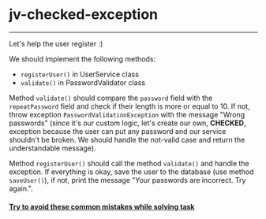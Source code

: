 # jv-checked-exception

---
Let's help the user register :)

We should implement the following methods:

- `registerUser()` in UserService class
- `validate()` in PasswordValidator class

Method `validate()` should compare the `password` field with the `repeatPassword` field and check if their length is more or equal to 10.
If not, throw exception `PasswordValidationException` with the message "Wrong passwords" (since it's our custom logic, 
let's create our own, **CHECKED**, exception because the user can put any password and our service shouldn't be broken. 
We should handle the not-valid case and return the understandable message).

Method `registerUser()` should call the method `validate()` and handle the exception.
If everything is okay, save the user to the database (use method `saveUser()`),
if not, print the message "Your passwords are incorrect. Try again.".

#### [Try to avoid these common mistakes while solving task](./checklist.md)
